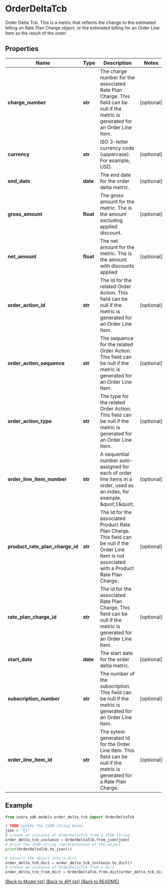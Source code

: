 # OrderDeltaTcb

Order Delta Tcb. This is a metric that reflects the change to the estimated billing on Rate Plan Charge object, or the estimated billing for an Order Line Item as the result of the order

## Properties

Name | Type | Description | Notes
------------ | ------------- | ------------- | -------------
**charge_number** | **str** | The charge number for the associated Rate Plan Charge. This field can be null if the metric is generated for an Order Line Item. | [optional] 
**currency** | **str** | ISO 3-letter currency code (uppercase). For example, USD.  | [optional] 
**end_date** | **date** | The end date for the order delta metric.  | [optional] 
**gross_amount** | **float** | The gross amount for the metric. The is the amount excluding applied discount. | [optional] 
**net_amount** | **float** | The net amount for the metric. The is the amount with discounts applied  | [optional] 
**order_action_id** | **str** | The Id for the related Order Action. This field can be null if the metric is generated for an Order Line Item. | [optional] 
**order_action_sequence** | **str** | The sequence for the related Order Action. This field can be null if the metric is generated for an Order Line Item. | [optional] 
**order_action_type** | **str** | The type for the related Order Action. This field can be null if the metric is generated for an Order Line Item. | [optional] 
**order_line_item_number** | **str** | A sequential number auto-assigned for each of order line items in a order, used as an index, for example, \&quot;1\&quot;. | [optional] 
**product_rate_plan_charge_id** | **str** | The Id for the associated Product Rate Plan Charge. This field can be null if the Order Line Item is not associated with a Product Rate Plan Charge. | [optional] 
**rate_plan_charge_id** | **str** | The id for the associated Rate Plan Charge. This field can be null if the metric is generated for an Order Line Item. | [optional] 
**start_date** | **date** | The start date for the order delta metric.  | [optional] 
**subscription_number** | **str** | The number of the subscription. This field can be null if the metric is generated for an Order Line Item. | [optional] 
**order_line_item_id** | **str** | The sytem generated Id for the Order Line Item. This field can be null if the metric is generated for a Rate Plan Charge. | [optional] 

## Example

```python
from zuora_sdk.models.order_delta_tcb import OrderDeltaTcb

# TODO update the JSON string below
json = "{}"
# create an instance of OrderDeltaTcb from a JSON string
order_delta_tcb_instance = OrderDeltaTcb.from_json(json)
# print the JSON string representation of the object
print(OrderDeltaTcb.to_json())

# convert the object into a dict
order_delta_tcb_dict = order_delta_tcb_instance.to_dict()
# create an instance of OrderDeltaTcb from a dict
order_delta_tcb_from_dict = OrderDeltaTcb.from_dict(order_delta_tcb_dict)
```
[[Back to Model list]](../README.md#documentation-for-models) [[Back to API list]](../README.md#documentation-for-api-endpoints) [[Back to README]](../README.md)


